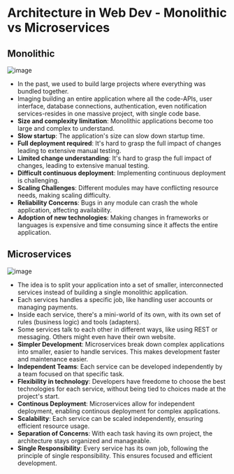 # Architecture in Web Dev - Monolithic vs Microservices
## Monolithic
![image](https://github.com/user-attachments/assets/823c55da-834b-4552-bd20-73f7d9f6ee48)
- In the past, we used to build large projects where everything was bundled together.
- Imaging building an entire application where all the code-APIs, user interface, database connections, authentication, even notification services-resides in one massive project, with single code base.
- **Size and complexity limitation**: Monolithic applications become too large and complex to understand.
- **Slow startup**: The application's size can slow down startup time.
- **Full deployment required**: It's hard to grasp the full impact of changes leading to extensive manual testing.
- **Limited change understanding**: It's hard to grasp the full impact of changes, leading to extensive manual testing.
- **Difficult continuous deployment**: Implementing continuous deployment is challenging.
- **Scaling Challenges**: Different modules may have conflicting resource needs, making scaling difficulty.
- **Reliability Concerns**: Bugs in any module can crash the whole application, affecting availability.
- **Adoption of new technologies**: Making changes in frameworks or languages is expensive and time consuming since it affects the entire application.

## Microservices
![image](https://github.com/user-attachments/assets/bd2e8b2f-52db-4ad8-bb74-b5e34800d90a)
- The idea is to split your application into a set of smaller, interconnected services instead of building a single monolithic application.
- Each services handles a specific job, like handling user accounts or managing payments.
- Inside each service, there's a mini-world of its own, with its own set of rules (business logic) and tools (adapters).
- Some services talk to each other in different ways, like using REST or messaging. Others might even have their own website.
- **Simpler Development**: Microservices break down complex applications into smaller, easier to handle services. This makes development faster and maintenance easier.
- **Independent Teams**: Each service can be developed independently by a team focused on that specific task.
- **Flexibility in technology**: Developers have freedome to choose the best technologies for each service, without being tied to choices made at the project's start.
- **Continous Deployment**: Microservices allow for independent deployment, enabling continous deployment for complex applications.
- **Scalability**: Each service can be scaled independently, ensuring efficient resource usage.
- **Separation of Concerns**: With each task having its own project, the architecture stays organized and manageable.
- **Single Responsibility**: Every service has its own job, following the principle of single responsibility. This ensures focused and efficient development.
